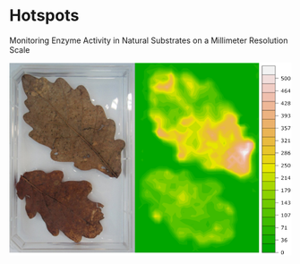 # Hotspots
Monitoring Enzyme Activity in Natural Substrates on a Millimeter Resolution Scale

![alt tag](https://github.com/VetrovskyTomas/Hotspots/blob/master/EnzymeDistributionExample.png)
